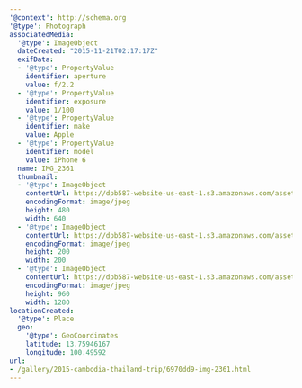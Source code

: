 ```yaml
---
'@context': http://schema.org
'@type': Photograph
associatedMedia:
  '@type': ImageObject
  dateCreated: "2015-11-21T02:17:17Z"
  exifData:
  - '@type': PropertyValue
    identifier: aperture
    value: f/2.2
  - '@type': PropertyValue
    identifier: exposure
    value: 1/100
  - '@type': PropertyValue
    identifier: make
    value: Apple
  - '@type': PropertyValue
    identifier: model
    value: iPhone 6
  name: IMG_2361
  thumbnail:
  - '@type': ImageObject
    contentUrl: https://dpb587-website-us-east-1.s3.amazonaws.com/asset/gallery/2015-cambodia-thailand-trip/6970dd9-img-2361~640w.jpg
    encodingFormat: image/jpeg
    height: 480
    width: 640
  - '@type': ImageObject
    contentUrl: https://dpb587-website-us-east-1.s3.amazonaws.com/asset/gallery/2015-cambodia-thailand-trip/6970dd9-img-2361~200x200.jpg
    encodingFormat: image/jpeg
    height: 200
    width: 200
  - '@type': ImageObject
    contentUrl: https://dpb587-website-us-east-1.s3.amazonaws.com/asset/gallery/2015-cambodia-thailand-trip/6970dd9-img-2361~1280.jpg
    encodingFormat: image/jpeg
    height: 960
    width: 1280
locationCreated:
  '@type': Place
  geo:
    '@type': GeoCoordinates
    latitude: 13.75946167
    longitude: 100.49592
url:
- /gallery/2015-cambodia-thailand-trip/6970dd9-img-2361.html
---
```

